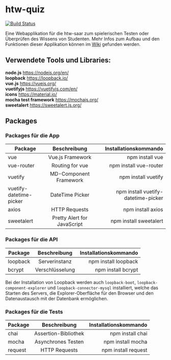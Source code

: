 # htw-quiz

[![Build Status](https://travis-ci.com/mariusbackes/htw-quiz.svg?token=Jx5oxfWFAmzkZjbjCxpQ&branch=master)](https://travis-ci.com/mariusbackes/htw-quiz)

Eine Webapplikation für die htw-saar zum spielerischen Testen oder Überprüfen des Wissens von Studenten. Mehr Infos zum Aufbau und den Funktionen dieser Applikation können im [Wiki](https://github.com/mariusbackes/htw-quiz/wiki/) gefunden werden.

## Verwendete Tools und Libraries:
__node.js__  https://nodejs.org/en/  
__loopback__ https://loopback.io/  
__vue.js__ https://vuejs.org/  
__vuetifyjs__ https://vuetifyjs.com/en/  
__icons__ https://material.io/  
__mocha test framework__ https://mochajs.org/  
__sweetalert__ https://sweetalert.js.org/  

## Packages
### Packages für die App
| Package       | Beschreibung                  | Installationskommando  |
| ------------- |:----------------------------: | ----------------------:|
| vue           | Vue.js Framework              | npm install vue        |
| vue-router    | Routing for vue               | npm install vue-router |
| vuetify       | MD-Component Framework        | npm install vuetify    |
| vuetify-datetime-picker| DateTime Picker | npm install vuetify-datetime-picker|
| axios         | HTTP Requests                 | npm install axios      |
| sweetalert    | Pretty Alert for JavaScript   | npm install sweetalert |

### Packages für die API
| Package       | Beschreibung                  | Installationskommando  |
| ------------- |:----------------------------: | ----------------------:|
| loopback      | Serverinstanz                 | npm install loopback   |
| bcrypt        | Verschlüsselung               | npm install bcrypt     |

Bei der Installation von Loopback werden auch `loopback-boot`, `loopback-component-explorer` und `loopback-connector-mysql` installiert, welche das Starten des Servers, die Explorer-Oberfläche für den Browser und den Datenaustausch mit der Datenbank ermöglichen.

### Packages für die Tests
| Package       | Beschreibung                  | Installationskommando  |
| ------------- |:----------------------------: | ----------------------:|
| chai          | Assertion-Bibliothek          | npm install chai       |
| mocha         | Asynchrones Testen            | npm install mocha      |
| request       | HTTP Requests                 | npm install request    |
